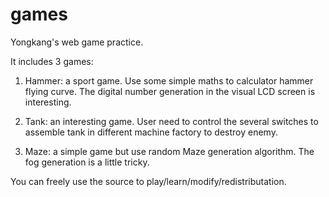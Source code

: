 games
=====

Yongkang's web game practice.

It includes 3 games:

1. Hammer: a sport game. Use some simple maths to calculator hammer flying curve. The digital number generation in the visual LCD screen is interesting. 

2. Tank: an interesting game. User need to control the several switches to assemble tank in different machine factory to destroy enemy. 

3. Maze: a simple game but use random Maze generation algorithm. The fog generation is a little tricky.

You can freely use the source to play/learn/modify/redistributation.
